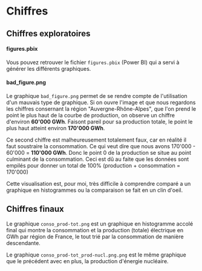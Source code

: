 # Chiffres

## Chiffres exploratoires

#### figures.pbix
Vous pouvez retrouver le fichier `figures.pbix` (Power BI) qui a servi à générer les différents graphiques.

#### bad_figure.png
Le graphique `bad_figure.png` permet de se rendre compte de l'utilisation d'un mauvais type de graphique. Si on ouvre l'image et que nous regardons les chiffres consernant la région "Auvergne-Rhône-Alpes", que l'on prend le point le plus haut de la courbe de production, on observe un chiffre d'environ **60'000 GWh**. Faisont pareil pour sa production totale, le point le plus haut atteint environ **170'000 GWh**.

Ce second chiffre est malheureusement totalement faux, car en réalité il faut soustraire la consommation. Ce qui veut dire que nous avons 170'000 - 60'000 = **110'000 GWh**. Donc le point 0 de la production se situe au point culminant de la consommation. Ceci est dû au faite que les données sont empilés pour donner un total de 100% (production + consommation = 170'000)

Cette visualisation est, pour moi, très difficile à comprendre comparé a un graphique en histogrammes ou la comparaison se fait en un clin d'oeil.

## Chiffres finaux
Le graphique `conso_prod-tot.png` est un graphique en histogramme accolé final qui montre la consommation et la production (totale) électrique en GWh par région de France, le tout trié par la consommation de manière descendante.

Le graphique `conso_prod-tot_prod-nucl.png.png` est le même graphique que le précédent avec en plus, la production d'énergie nucléaire.